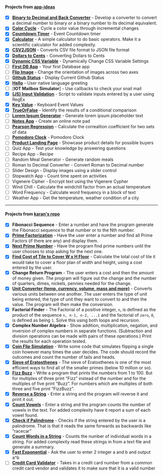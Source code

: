 #### Projects from [app-ideas](https://github.com/florinpop17/app-ideas)

- [x] [**Binary to Decimal and Back Converter**](https://github.com/kana800/Side-Projects/tree/master/1-Beginner/Bin2Dec-App) - Develop a converter to convert a decimal number to binary or a binary number to its decimal equivalent.
- [x] [**Color Cycle**](https://github.com/kana800/Side-Projects/tree/master/1-Beginner/color_cycle) - Cycle a color value through incremental changes
- [x] [**Countdown Timer**](https://github.com/kana800/Side-Projects/tree/master/1-Beginner/countdown_timer) - Event Countdown timer
- [x] [**Calculator**](https://github.com/kana800/Side-Projects/tree/master/1-Beginner/calculator) - A simple calculator to do basic operators. Make it a scientific calculator for added complexity.
- [x] [**CSV2JSON**](csv2json) - Converts CSV file format to JSON file format
- [x] [**Dollars to Cents**](https://github.com/kana800/Side-Projects/tree/master/1-Beginner/dollars_to_cents) - Converting Dollars to Cents
- [x] [**Dynamic CSS Variable**](dynamiccssvariable) - Dynamically Change CSS Variable Settings
- [ ] [**First DB App**]() - Your first Database app
- [ ] [**Flip Image**]() - Change the orientation of images across two axes
- [ ] [**Github Status**]() - Display Current Github Status
- [x] [**Hello**](Hello) - User native language greeting
- [ ] [**IOT Mailbox Simulator**] - Use callbacks to check your snail mail
- [x] [**(JS) Input Validation**](input_validation) - Script to validate inputs entered by a user using RegEx
- [x] [**Key Value**](keyvalue) - Keyboard Event Values
- [x] [**TrueOrFalse**](trueorfalse) - Identify the results of a conditional comparison
- [ ] [**Lorem Ipsum Generator**](lorem) - Generate lorem ipsum placeholder text
- [ ] [**Notes App**](notes) - Create an online note pad
- [ ] [**Pearson Regression**](regr) - Calculate the correaltion coefficient for two sets of data
- [ ] [**Pomodoro Clock**](pomo) - Pomodoro Clock
- [ ] [**Product Landing Page**]() - Showcase product details for possible buyers
- [ ] Quiz App - Test your knowledge by answering questions
- [ ] Recipe App - Recipe
- [ ] Random Meal Generator - Generate random meals
- [ ] Roman to Decimal Converter - Convert Roman to Decimal number
- [ ] Slider Design - Display images using a slider control
- [ ] Stopwatch App - Count time spent on activities
- [ ] Vigenere Cipher - Encrypt text using the Vigenere Cypher
- [ ] Wind Chill - Calculate the windchill factor from an actual temperature
- [ ] Word Frequency - Calculate word frequency in a block of text
- [ ] Weather App - Get the temperature, weather condition of a city

---

#### Projects from [karan's repo](https://github.com/karan/Projects/)

- [x] **Fibonacci Sequence** - Enter a number and have the program generate the Fibonacci sequence to that number or to the Nth number.
- [x] [**Prime Factorization**](https://github.com/kana800/Side-Projects/tree/master/1-Beginner/sieve_of_Eratosthenes) - Have the user enter a number and find all Prime Factors (if there are any) and display them.
- [x] [**Next Prime Number**](https://github.com/kana800/Side-Projects/tree/master/1-Beginner/sieve_of_Eratosthenes) - Have the program find prime numbers until the user chooses to stop asking for the next one.
- [x] [**Find Cost of Tile to Cover W x H Floor**](https://github.com/kana800/Side-Projects/tree/master/1-Beginner/tiles) - Calculate the total cost of tile it would take to cover a floor plan of width and height, using a cost entered by the user.
- [x] **Change Return Program** - The user enters a cost and then the amount of money given. The program will figure out the change and the number of quarters, dimes, nickels, pennies needed for the change.
- [x] [**Unit Converter (temp, currency, volume, mass and more)**](https://github.com/kana800/Side-Projects/tree/master/1-Beginner/unit_converter) - Converts various units between one another. The user enters the type of unit being entered, the type of unit they want to convert to and then the value. The program will then make the conversion.
- [x] **Factorial Finder** - The Factorial of a positive integer, `n`, is defined as the product of the sequence `n, n-1, n-2, ...1` and the factorial of `zero`, `0`, is defined as being `1`. Solve this using both loops and recursion.
- [x] **Complex Number Algebra** - Show addition, multiplication, negation, and inversion of complex numbers in separate functions. (Subtraction and division operations can be made with pairs of these operations.) Print the results for each operation tested.
- [x] [**Coin Flip Simulation**](https://github.com/kana800/Side-Projects/tree/master/1-Beginner/coin_flip_simulation) - Write some code that simulates flipping a single coin however many times the user decides. The code should record the outcomes and count the number of tails and heads.
- [x] [**Sieve of Eratosthenes**](https://github.com/kana800/Side-Projects/tree/master/1-Beginner/sieve_of_Eratosthenes) - The sieve of Eratosthenes is one of the most efficient ways to find all of the smaller primes (below 10 million or so).
- [x] [**Fizz Buzz**](https://github.com/kana800/Side-Projects/tree/master/1-Beginner/text) - Write a program that prints the numbers from 1 to 100. But for multiples of three print “Fizz” instead of the number and for the multiples of five print “Buzz”. For numbers which are multiples of both three and five print “FizzBuzz”.
- [x] [**Reverse a String**](https://github.com/kana800/Side-Projects/tree/master/1-Beginner/text) - Enter a string and the program will reverse it and print it out.
- [x] [**Count Vowels**](https://github.com/kana800/Side-Projects/tree/master/1-Beginner/text) - Enter a string and the program counts the number of vowels in the text. For added complexity have it report a sum of each vowel found.
- [x] [**Check if Palindrome**](https://github.com/kana800/Side-Projects/tree/master/1-Beginner/text) - Checks if the string entered by the user is a palindrome. That is that it reads the same forwards as backwards like “racecar”
- [x] [**Count Words in a String**](https://github.com/kana800/Side-Projects/tree/master/1-Beginner/text) - Counts the number of individual words in a string. For added complexity read these strings in from a text file and generate a summary.
- [x] [**Fast Exponential**](fastexpo) - Ask the user to enter 2 integer a and b and output a^b
- [ ] [**Credit Card Validator**](ccvalid) - Takes in a credit card number from a common credit card vendor and validates it to make sure that it is a valid number
